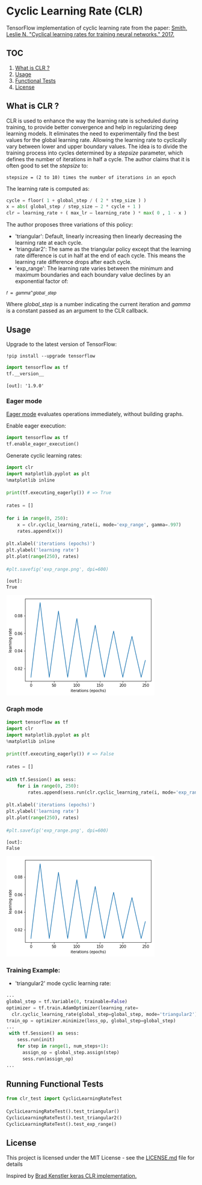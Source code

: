 
# Cyclic Learning Rate (CLR)
TensorFlow implementation of cyclic learning rate from the paper: [Smith, Leslie N. "Cyclical learning rates for training neural networks." 2017.](https://arxiv.org/pdf/1506.01186.pdf)

## TOC
1. [What is CLR ?](https://github.com/mhmoodlan/cyclic-learning-rate#what-is-clr-)
2. [Usage](https://github.com/mhmoodlan/cyclic-learning-rate#usage)
3. [Functional Tests](https://github.com/mhmoodlan/cyclic-learning-rate#running-functional-tests)
4. [License](https://github.com/mhmoodlan/cyclic-learning-rate#license)

## What is CLR ?
CLR is used to enhance the way the learning rate is scheduled during training, to provide better convergence and help in regularizing deep learning models.
It eliminates the need to experimentally find the best values for the global learning rate. Allowing the learning rate to cyclically vary between lower and upper boundary values.
The idea is to divide the training process into cycles determined by a _stepsize_ parameter, which defines the number of iterations in half a cycle. The author claims that it is often good to set the _stepsize_ to:
```
stepsize = (2 to 10) times the number of iterations in an epoch
```

The learning rate is computed as:
```python
cycle = floor( 1 + global_step / ( 2 * step_size ) )
x = abs( global_step / step_size – 2 * cycle + 1 )
clr = learning_rate + ( max_lr – learning_rate ) * max( 0 , 1 - x )
```

The author proposes three variations of this policy:
* 'triangular':
Default, linearly increasing then linearly decreasing the learning rate at each cycle.
* 'triangular2':
The same as the triangular policy except that the learning rate difference is cut in half at the end of each cycle. This means the learning rate difference drops after each cycle.
* 'exp_range':
The learning rate varies between the minimum and maximum boundaries and each boundary value declines by an exponential factor of:
```
𝑓 = 𝑔𝑎𝑚𝑚𝑎^𝑔𝑙𝑜𝑏𝑎𝑙_𝑠𝑡𝑒𝑝
```

Where _global_step_ is a number indicating the current iteration and _gamma_ is a constant passed as an argument to the CLR callback.

## Usage

Upgrade to the latest version of TensorFlow:


```
!pip install --upgrade tensorflow
```


```python
import tensorflow as tf
tf.__version__
```
`[out]: '1.9.0'`



### Eager mode
[Eager mode](https://www.tensorflow.org/guide/eager) evaluates operations immediately, without building graphs.

Enable eager execution:


```python
import tensorflow as tf
tf.enable_eager_execution()
```

Generate cyclic learning rates:


```python
import clr
import matplotlib.pyplot as plt
%matplotlib inline

print(tf.executing_eagerly()) # => True

rates = []

for i in range(0, 250):
    x = clr.cyclic_learning_rate(i, mode='exp_range', gamma=.997)
    rates.append(x())

plt.xlabel('iterations (epochs)')
plt.ylabel('learning rate')
plt.plot(range(250), rates)

#plt.savefig('exp_range.png', dpi=600)
```
```
[out]:
True
```
![png](./figures/output_6_2.png)

### Graph mode


```python
import tensorflow as tf
import clr
import matplotlib.pyplot as plt
%matplotlib inline

print(tf.executing_eagerly()) # => False

rates = []

with tf.Session() as sess:
    for i in range(0, 250):
        rates.append(sess.run(clr.cyclic_learning_rate(i, mode='exp_range', gamma=.997)))

plt.xlabel('iterations (epochs)')
plt.ylabel('learning rate')
plt.plot(range(250), rates)

#plt.savefig('exp_range.png', dpi=600)
```
```
[out]:
False
```
![png](./figures/output_8_2.png)

### Training Example:

* 'triangular2' mode cyclic learning rate:
```python
...
global_step = tf.Variable(0, trainable=False)
optimizer = tf.train.AdamOptimizer(learning_rate=
  clr.cyclic_learning_rate(global_step=global_step, mode='triangular2'))
train_op = optimizer.minimize(loss_op, global_step=global_step)
...
 with tf.Session() as sess:
    sess.run(init)
    for step in range(1, num_steps+1):
      assign_op = global_step.assign(step)
      sess.run(assign_op)
...
```

## Running Functional Tests


```python
from clr_test import CyclicLearningRateTest

CyclicLearningRateTest().test_triangular()
CyclicLearningRateTest().test_triangular2()
CyclicLearningRateTest().test_exp_range()
```

## License

This project is licensed under the MIT License - see the [LICENSE.md](LICENSE.md) file for details

Inspired by [Brad Kenstler keras CLR implementation.](https://github.com/bckenstler/CLR)
